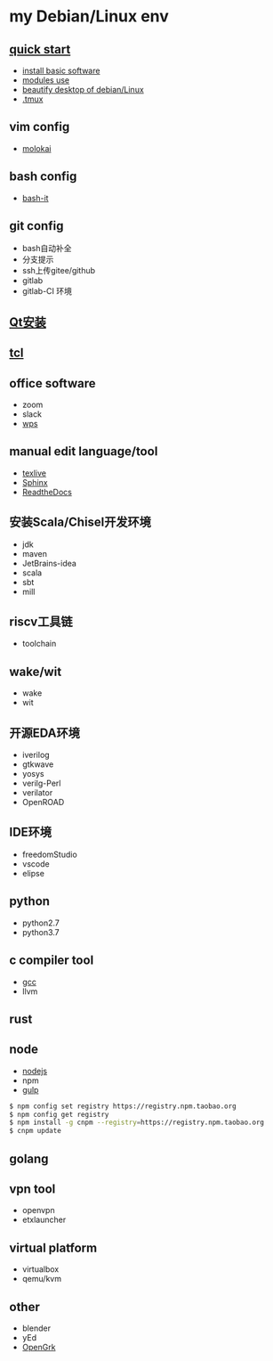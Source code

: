 # my Debian/Linux env

## [quick start](setup.md)
* [install basic software](https://www.cnblogs.com/OneFri/p/8308340.html)
* [modules use](https://www.cnblogs.com/OneFri/p/11723628.html)
* [beautify desktop of debian/Linux](https://www.cnblogs.com/OneFri/p/6104037.html)
* [.tmux](https://github.com/gpakosz/.tmux)


## vim config

* [molokai](https://github.com/tomasr/molokai)


## bash config
* [bash-it](https://github.com/Bash-it/bash-it)


## git config
* bash自动补全
* 分支提示
* ssh上传gitee/github
* gitlab
* gitlab-CI 环境


## [Qt安装](http://download.qt.io/archive/qt/)

## [tcl](https://www.tcl.tk/software/tcltk/download.html)

## office software
* zoom
* slack
* [wps](https://linux.wps.cn) 


## manual edit language/tool
* [texlive](tug.org/texlive/)
* [Sphinx](https://www.sphinx.org.cn)
* [ReadtheDocs](https://docutils-zh-cn.readthedocs.io/zh_CN/latest/user/rst/demo.html#)


## 安装Scala/Chisel开发环境
* jdk
* maven
* JetBrains-idea
* scala
* sbt
* mill


## riscv工具链
* toolchain


## wake/wit
* wake
* wit


## 开源EDA环境
* iverilog
* gtkwave
* yosys
* verilg-Perl
* verilator
* OpenROAD


## IDE环境
* freedomStudio
* vscode
* elipse


## python
* python2.7
* python3.7


## c compiler tool
* [gcc](https://gcc.gnu.org/wiki/InstallingGCC)
* llvm

## rust


## node
* [nodejs](nodejs.cn)
* npm
* [gulp](https://www.gulpjs.com.cn)

```bash
$ npm config set registry https://registry.npm.taobao.org
$ npm config get registry
$ npm install -g cnpm --registry=https://registry.npm.taobao.org
$ cnpm update
```


## golang


## vpn tool
* openvpn
* etxlauncher


## virtual platform
* virtualbox
* qemu/kvm


## other
* blender
* yEd
* [OpenGrk](https://github.com/oracle/opengrok)
